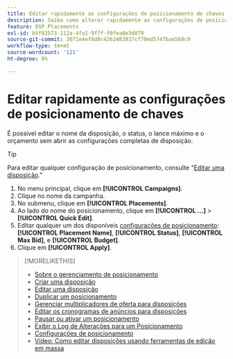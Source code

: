 ```yaml
---
title: Editar rapidamente as configurações de posicionamento de chaves
description: Saiba como alterar rapidamente as configurações de posicionamento de chaves.
feature: DSP Placements
exl-id: b5f83573-112a-4fa1-9f7f-f0fea8e3d079
source-git-commit: 3071e4ef8d0c4262483937cf70ed5747bae568c9
workflow-type: tm+mt
source-wordcount: '121'
ht-degree: 0%

---
```


# Editar rapidamente as configurações de posicionamento de chaves

<!-- Some placements don't have this option. Clarify which placement types aren't eligible -- is it PG placements, or all placements using private inventory? And anything else? -->

É possível editar o nome da disposição, o status, o lance máximo e o orçamento sem abrir as configurações completas de disposição.

>[!TIP]
>
> Para editar qualquer configuração de posicionamento, consulte &quot;[Editar uma disposição](/help/dsp/campaign-management/placements/placement-edit.md).&quot;

1. No menu principal, clique em **[!UICONTROL Campaigns]**.
1. Clique no nome da campanha.
1. No submenu, clique em **[!UICONTROL Placements]**.
1. Ao lado do nome do posicionamento, clique em  **[!UICONTROL ...]** > **[!UICONTROL Quick Edit]**.
1. Editar qualquer um dos disponíveis [configurações de posicionamento](placement-settings.md):  **[!UICONTROL Placement Name]**, **[!UICONTROL Status]**, **[!UICONTROL Max Bid]**, e **[!UICONTROL Budget]**.
1. Clique em **[!UICONTROL Apply]**.

>[!MORELIKETHIS]
>
>* [Sobre o gerenciamento de posicionamento](placement-about.md)
>* [Criar uma disposição](placement-create.md)
>* [Editar uma disposição](placement-edit.md)
>* [Duplicar um posicionamento](placement-duplicate.md)
>* [Gerenciar multiplicadores de oferta para disposições](placement-manage-bid-multipliers.md)
>* [Editar os cronogramas de anúncios para disposições](placement-edit-ad-schedule.md)
>* [Pausar ou ativar um posicionamento](placement-pause-activate.md)
>* [Exibir o Log de Alterações para um Posicionamento](placement-change-log.md)
>* [Configurações de posicionamento](placement-settings.md)
>* [Vídeo: Como editar disposições usando ferramentas de edição em massa](https://experienceleague.adobe.com/docs/advertising-learn/tutorials/dsp/bulk-edit-placement-tools.html)
